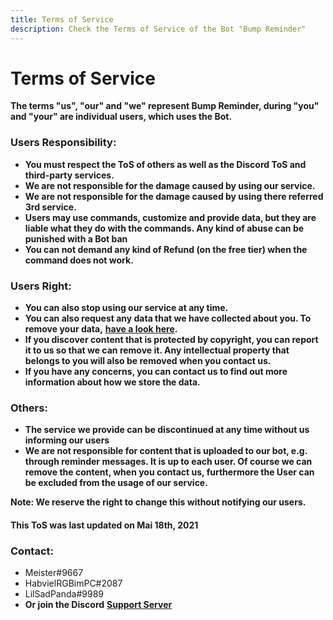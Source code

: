 ```yaml
---
title: Terms of Service
description: Check the Terms of Service of the Bot "Bump Reminder"
---
```


# Terms of Service
**The terms "us", "our" and "we" represent Bump Reminder, during "you" and "your"  are individual users, which uses the Bot.**

### Users Responsibility:

* **You must respect the ToS of others as well as the Discord ToS and third-party services.**
* **We are not responsible for the damage caused by using our service.**
* **We are not responsible for the damage caused by using there referred 3rd service.**
* **Users may use commands, customize and provide data, but they are liable what they do with the commands. Any kind of abuse can be punished with a Bot ban**
* **You can not demand any kind of Refund \(on the free tier\) when the command does not work.**

### **Users Right:**

* **You can also stop using our service at any time.**
* **You can also request any data that we have collected about you. To remove your data,** [**have a look  here**](https://bumpreminder.gitbook.io/bump-reminder/privacy-policy#questions-and-concerns)**.**
* **If you discover content that is protected by copyright, you can report it to us so that we can remove it. Any intellectual property that belongs to you will also be removed when you contact us.**
* **If you have any concerns, you can contact us to find out more information about how we store the data.**

### Others:

* **The service we provide can be discontinued at any time without us informing our users**
* **We are not responsible for content that is uploaded to our bot, e.g. through reminder messages. It is up to each user. Of course we can remove the content, when you contact us, furthermore the User can be excluded from the usage of our service.**


**Note: We reserve the right to change this without notifying our users.** 
#### This ToS was last updated on Mai 18th, 2021


### **Contact:**

* Meister\#9667
* HabvielRGBimPC\#2087
* LilSadPanda\#9989
* **Or join the Discord** [**Support Server**](https://discord.gg/dXJPy8m)